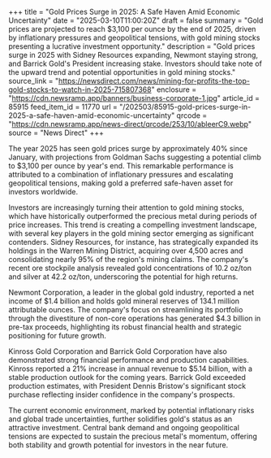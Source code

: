 +++
title = "Gold Prices Surge in 2025: A Safe Haven Amid Economic Uncertainty"
date = "2025-03-10T11:00:20Z"
draft = false
summary = "Gold prices are projected to reach $3,100 per ounce by the end of 2025, driven by inflationary pressures and geopolitical tensions, with gold mining stocks presenting a lucrative investment opportunity."
description = "Gold prices surge in 2025 with Sidney Resources expanding, Newmont staying strong, and Barrick Gold's President increasing stake. Investors should take note of the upward trend and potential opportunities in gold mining stocks."
source_link = "https://newsdirect.com/news/mining-for-profits-the-top-gold-stocks-to-watch-in-2025-715807368"
enclosure = "https://cdn.newsramp.app/banners/business-corporate-1.jpg"
article_id = 85915
feed_item_id = 11770
url = "/202503/85915-gold-prices-surge-in-2025-a-safe-haven-amid-economic-uncertainty"
qrcode = "https://cdn.newsramp.app/news-direct/qrcode/253/10/ableerC9.webp"
source = "News Direct"
+++

<p>The year 2025 has seen gold prices surge by approximately 40% since January, with projections from Goldman Sachs suggesting a potential climb to $3,100 per ounce by year's end. This remarkable performance is attributed to a combination of inflationary pressures and escalating geopolitical tensions, making gold a preferred safe-haven asset for investors worldwide.</p><p>Investors are increasingly turning their attention to gold mining stocks, which have historically outperformed the precious metal during periods of price increases. This trend is creating a compelling investment landscape, with several key players in the gold mining sector emerging as significant contenders. Sidney Resources, for instance, has strategically expanded its holdings in the Warren Mining District, acquiring over 4,500 acres and consolidating nearly 95% of the region's mining claims. The company's recent ore stockpile analysis revealed gold concentrations of 10.2 oz/ton and silver at 42.2 oz/ton, underscoring the potential for high returns.</p><p>Newmont Corporation, a leader in the global gold industry, reported a net income of $1.4 billion and holds gold mineral reserves of 134.1 million attributable ounces. The company's focus on streamlining its portfolio through the divestiture of non-core operations has generated $4.3 billion in pre-tax proceeds, highlighting its robust financial health and strategic positioning for future growth.</p><p>Kinross Gold Corporation and Barrick Gold Corporation have also demonstrated strong financial performance and production capabilities. Kinross reported a 21% increase in annual revenue to $5.14 billion, with a stable production outlook for the coming years. Barrick Gold exceeded production estimates, with President Dennis Bristow's significant stock purchase reflecting insider confidence in the company's prospects.</p><p>The current economic environment, marked by potential inflationary risks and global trade uncertainties, further solidifies gold's status as an attractive investment. Central bank demand and ongoing geopolitical tensions are expected to sustain the precious metal's momentum, offering both stability and growth potential for investors in the near future.</p>